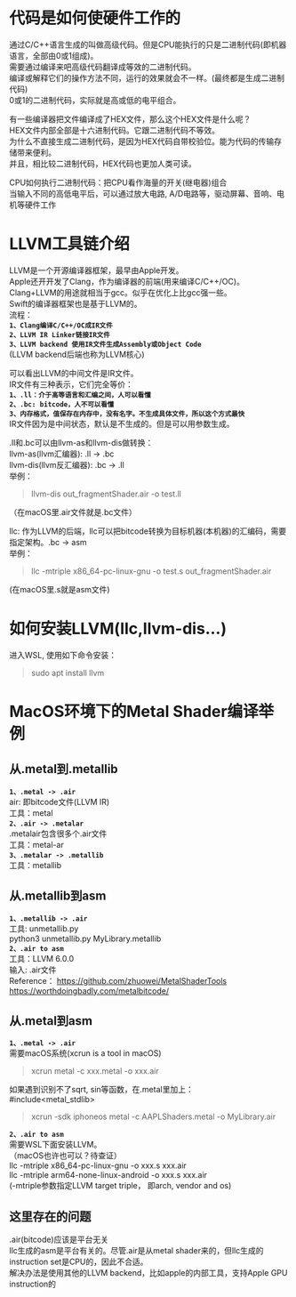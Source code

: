 # 代码是如何使硬件工作的
通过C/C++语言生成的叫做高级代码。但是CPU能执行的只是二进制代码(即机器语言，全部由0或1组成)。  
需要通过编译来吧高级代码翻译成等效的二进制代码。  
编译或解释它们的操作方法不同，运行的效果就会不一样。(最终都是生成二进制代码)  
0或1的二进制代码，实际就是高或低的电平组合。  

有一些编译器把文件编译成了HEX文件，那么这个HEX文件是什么呢？  
HEX文件内部全部是十六进制代码。它跟二进制代码不等效。  
为什么不直接生成二进制代码，是因为HEX代码自带校验位。能为代码的传输存储带来便利。  
并且，相比较二进制代码，HEX代码也更加人类可读。  

CPU如何执行二进制代码：把CPU看作海量的开关(继电器)组合  
当输入不同的高低电平后，可以通过放大电路, A/D电路等，驱动屏幕、音响、电机等硬件工作  

# LLVM工具链介绍
LLVM是一个开源编译器框架，最早由Apple开发。  
Apple还开开发了Clang，作为编译器的前端(用来编译C/C++/OC)。  
Clang+LLVM的用途就相当于gcc。似乎在优化上比gcc强一些。  
Swift的编译器框架也是基于LLVM的。  
流程：  
**`1、Clang编译C/C++/OC成IR文件`**  
**`2、LLVM IR Linker链接IR文件`**  
**`3、LLVM backend 使用IR文件生成Assembly或Object Code`**  
(LLVM backend后端也称为LLVM核心)  

可以看出LLVM的中间文件是IR文件。  
IR文件有三种表示，它们完全等价：  
**`1、.ll：介于高等语言和汇编之间，人可以看懂`**  
**`2、.bc: bitcode，人不可以看懂`**  
**`3、内存格式，值保存在内存中，没有名字。不生成具体文件，所以这个方式最快`**  
IR文件因为是中间状态，默认是不生成的。但是可以用参数生成。  

.ll和.bc可以由llvm-as和llvm-dis做转换：  
llvm-as(llvm汇编器): .ll -> .bc  
llvm-dis(llvm反汇编器): .bc -> .ll   
举例：  
> llvm-dis out_fragmentShader.air -o test.ll

（在macOS里.air文件就是.bc文件）  

llc: 作为LLVM的后端，llc可以把bitcode转换为目标机器(本机器)的汇编码，需要指定架构。.bc -> asm  
举例：  
> llc -mtriple x86_64-pc-linux-gnu -o test.s out_fragmentShader.air  

(在macOS里.s就是asm文件)  

# 如何安装LLVM(llc,llvm-dis...)
进入WSL, 使用如下命令安装：
> sudo apt install llvm  

# MacOS环境下的Metal Shader编译举例
## 从.metal到.metallib
**`1、.metal -> .air`**  
air: 即bitcode文件(LLVM IR)  
工具：metal   
**`2、.air -> .metalar`**  
.metalair包含很多个.air文件  
工具：metal-ar  
**`3、.metalar -> .metallib`**  
工具：metallib  

## 从.metallib到asm
**`1、.metallib -> .air`**  
工具: unmetallib.py  
python3 unmetallib.py MyLibrary.metallib  
**`2、.air to asm`**  
工具：LLVM 6.0.0  
输入: .air文件  
Reference：
https://github.com/zhuowei/MetalShaderTools
https://worthdoingbadly.com/metalbitcode/

## 从.metal到asm
**`1、.metal -> .air`**  
需要macOS系统(xcrun is a tool in macOS)  
> xcrun metal -c xxx.metal -o xxx.air

如果遇到识别不了sqrt, sin等函数，在.metal里加上：  
#include<metal_stdlib>  
> xcrun -sdk iphoneos metal -c AAPLShaders.metal -o MyLibrary.air  

**`2、.air to asm`**  
需要WSL下面安装LLVM。  
（macOS也许也可以？待查证）  
llc -mtriple x86_64-pc-linux-gnu -o xxx.s xxx.air  
llc -mtriple arm64-none-linux-android -o xxx.s xxx.air  
(-mtriple参数指定LLVM target triple， 即arch, vendor and os)  

## 这里存在的问题
.air(bitcode)应该是平台无关  
llc生成的asm是平台有关的。尽管.air是从metal shader来的，但llc生成的instruction set是CPU的，因此不合适。  
解决办法是使用其他的LLVM backend，比如apple的内部工具，支持Apple GPU instruction的  












